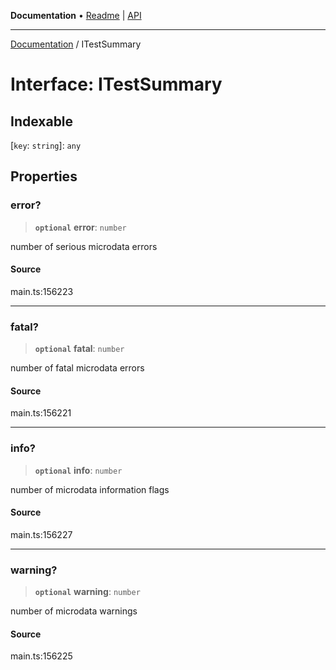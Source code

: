 **Documentation** • [Readme](../README.md) \| [API](../globals.md)

***

[Documentation](../README.md) / ITestSummary

# Interface: ITestSummary

## Indexable

 \[`key`: `string`\]: `any`

## Properties

### error?

> **`optional`** **error**: `number`

number of serious microdata errors

#### Source

main.ts:156223

***

### fatal?

> **`optional`** **fatal**: `number`

number of fatal microdata errors

#### Source

main.ts:156221

***

### info?

> **`optional`** **info**: `number`

number of microdata information flags

#### Source

main.ts:156227

***

### warning?

> **`optional`** **warning**: `number`

number of microdata warnings

#### Source

main.ts:156225
